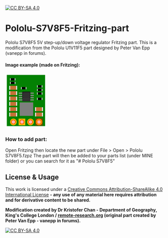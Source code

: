 [![CC BY-SA 4.0][cc-by-sa-shield]][cc-by-sa]

# Pololu-S7V8F5-Fritzing-part
Pololu S7V8F5 5V step-up/down voltage regulator Fritzing part. This is a modification from the Pololu U1V11F5 part designed by Peter Van Epp (vanepp in forums).


#### Image example (made on Fritzing):
![PololuS7V8F5.png](PololuS7V8F5.png)



### How to add part:
Open Fritzing then locate the new part under File > Open > Pololu S7V8F5.fzpz The part will then be added to your parts list (under MINE folder) or you can search for it as "# Pololu S7V8F5"




## License & Usage
This work is licensed under a [Creative Commons Attribution-ShareAlike 4.0 International License](http://creativecommons.org/licenses/by-sa/4.0/) **- any use of any material here requires attribution and for derivative content to be shared.**

**Modification created by Dr Kristofer Chan - Department of Geography, King's College London / [remote-research.org](https://remote-research.org) (original part created by Peter Van Epp - vanepp in forums).**

[![CC BY-SA 4.0][cc-by-sa-image]][cc-by-sa]

[cc-by-sa]: http://creativecommons.org/licenses/by-sa/4.0/
[cc-by-sa-image]: https://licensebuttons.net/l/by-sa/4.0/88x31.png
[cc-by-sa-shield]: https://img.shields.io/badge/License-CC%20BY--SA%204.0-lightgrey.svg
